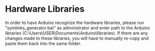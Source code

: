 # Hardware Libraries

In order to have Arduino recognize the hardware libraries, please run "symlinks_generator.bat" as administrator and enter path to the Arduino libraries (C:\Users\USER\Documents\Arduino\libraries).
If there are any changes made to these libraries, you will have to manually re-copy and paste them back into the same folder.